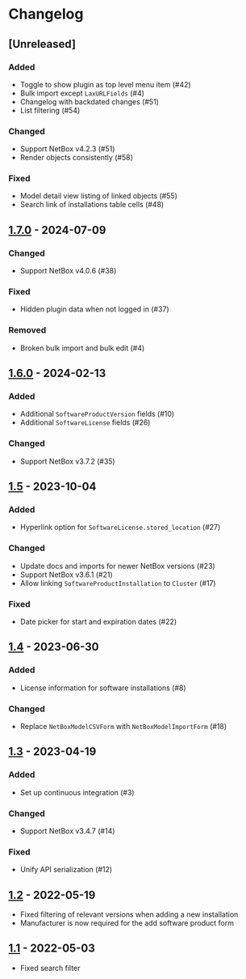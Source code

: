 # Changelog

## [Unreleased]

### Added

* Toggle to show plugin as top level menu item (#42)
* Bulk import except `LaxURLFields` (#4)
* Changelog with backdated changes (#51)
* List filtering (#54)

### Changed

* Support NetBox v4.2.3 (#51)
* Render objects consistently (#58)

### Fixed

* Model detail view listing of linked objects (#55)
* Search link of installations table cells (#48)

## [1.7.0](https://github.com/ICTU/netbox_slm/releases/tag/1.7.0) - 2024-07-09

### Changed

* Support NetBox v4.0.6 (#38)

### Fixed

* Hidden plugin data when not logged in (#37)

### Removed
 
* Broken bulk import and bulk edit (#4)

## [1.6.0](https://github.com/ICTU/netbox_slm/releases/tag/1.6.0) - 2024-02-13

### Added

* Additional `SoftwareProductVersion` fields (#10)
* Additional `SoftwareLicense` fields (#26)

### Changed

* Support NetBox v3.7.2 (#35)

## [1.5](https://github.com/ICTU/netbox_slm/releases/tag/1.5) - 2023-10-04

### Added

* Hyperlink option for `SoftwareLicense.stored_location` (#27)

### Changed

* Update docs and imports for newer NetBox versions (#23)
* Support NetBox v3.6.1 (#21)
* Allow linking `SoftwareProductInstallation` to `Cluster` (#17)

### Fixed

* Date picker for start and expiration dates (#22)

## [1.4](https://github.com/ICTU/netbox_slm/releases/tag/1.4) - 2023-06-30

### Added

* License information for software installations (#8)

### Changed

* Replace `NetBoxModelCSVForm` with `NetBoxModelImportForm` (#18)

## [1.3](https://github.com/ICTU/netbox_slm/releases/tag/1.3) - 2023-04-19

### Added

* Set up continuous integration (#3)

### Changed

* Support NetBox v3.4.7 (#14)

### Fixed

* Unify API serialization (#12)

## [1.2](https://github.com/ICTU/netbox_slm/releases/tag/1.2) - 2022-05-19

* Fixed filtering of relevant versions when adding a new installation
* Manufacturer is now required for the add software product form

## [1.1](https://github.com/ICTU/netbox_slm/releases/tag/1.1) - 2022-05-03

* Fixed search filter
